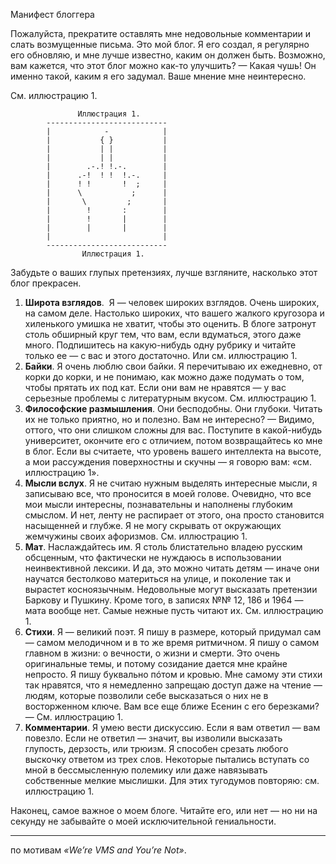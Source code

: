 Манифест блоггера

Пожалуйста, прекратите оставлять мне недовольные комментарии и слать
возмущенные письма. Это мой блог. Я его создал, я регулярно его обновляю, и мне
лучше известно, каким он должен быть. Возможно, вам кажется, что этот блог
можно как-то улучшить? — Какая чушь! Он именно такой, каким я его задумал. Ваше
мнение мне неинтересно.

См. иллюстрацию 1.

```
               Иллюстрация 1.
        ---------------------------
        |            -            |
        |           { }           |
        |           | |           |
        |           | |           |
        |        .-.! !.-.        |
        |      .-!  ! !  !.-.     |
        |      ! !       !  ;     |
        |      \           ;      |
        |       \         ;       |
        |        !       :        |
        |        !       |        |
        |        |       |        |
        |                         |
        ---------------------------
                Иллюстрация 1.
```

Забудьте о ваших глупых претензиях, лучше взгляните, насколько этот блог прекрасен.

1. **Широта взглядов**.  Я — человек широких взглядов. Очень широких, на самом
деле. Настолько широких, что вашего жалкого кругозора и хиленького умишка не
хватит, чтобы это оценить. В блоге затронут столь обширный круг тем, что вам,
если вдуматься, этого даже много. Подпишитесь на какую-нибудь одну рубрику и
читайте только ее — с вас и этого достаточно. Или см. иллюстрацию 1.
2. **Байки**. Я очень люблю свои байки. Я перечитываю их ежедневно, от корки до
корки, и не понимаю, как можно даже подумать о том, чтобы прятать их под кат.
Если они вам не нравятся — у вас серьезные проблемы с литературным вкусом. См.
иллюстрацию 1.
3. **Философские размышления**. Они бесподобны. Они глубоки. Читать их не только
приятно, но и полезно. Вам не интересно? — Видимо, оттого, что они слишком
сложны для вас. Поступите в какой-нибудь университет, окончите его с отличием,
потом возвращайтесь ко мне в блог. Если вы считаете, что уровень вашего
интеллекта на высоте, а мои рассуждения поверхностны и скучны — я говорю вам:
«см. иллюстрацию 1».
4. **Мысли вслух**. Я не считаю нужным выделять интересные мысли, я записываю все,
что проносится в моей голове. Очевидно, что все мои мысли интересны,
познавательны и наполнены глубоким смыслом. И нет, ленту не распирает от этого,
она просто становится насыщенней и глубже. Я не могу скрывать от окружающих
жемчужины своих афоризмов. См. иллюстрацию 1.
5. **Мат**. Наслаждайтесь им. Я столь блистательно владею русским обсценным, что
фактически не нуждаюсь в использовании неинвективной лексики. И да, это можно
читать детям — иначе они научатся бестолково материться на улице, и поколение
так и вырастет косноязычным. Недовольные могут высказать претензии Баркову и
Пушкину. Кроме того, в записях №№ 12, 186 и 1964 — мата вообще нет. Самые
нежные пусть читают их. См. иллюстрацию 1.
6. **Стихи**. Я — великий поэт. Я пишу в размере, который придумал сам — самом
мелодичном и в то же время ритмичном. Я пишу о самом главном в жизни: о
вечности, о жизни и смерти. Это очень оригинальные темы, и потому созидание
дается мне крайне непросто. Я пишу буквально пóтом и кровью. Мне самому эти
стихи так нравятся, что я немедленно запрещаю доступ даже на чтение — людям,
которые позволили себе высказаться о них не в восторженном ключе. Вам все еще
ближе Есенин с его березками? — См. иллюстрацию 1.
7. **Комментарии**. Я умею вести дискуссию. Если я вам ответил — вам повезло. Если
не ответил — значит, вы изволили высказать глупость, дерзость, или трюизм. Я
способен срезать любого выскочку ответом из трех слов. Некоторые пытались
вступать со мной в бессмысленную полемику или даже навязывать собственные
мелкие мыслишки. Для этих тугодумов повторяю: см. иллюстрацию 1.

Наконец, самое важное о моем блоге. Читайте его, или нет — но ни на секунду не
забывайте о моей исключительной гениальности.

---

по мотивам _«We’re VMS and You’re Not»_.
